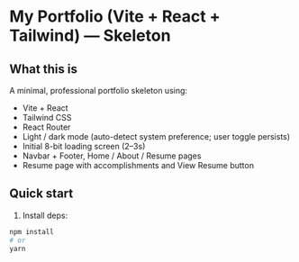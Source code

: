 # My Portfolio (Vite + React + Tailwind) — Skeleton

## What this is
A minimal, professional portfolio skeleton using:
- Vite + React
- Tailwind CSS
- React Router
- Light / dark mode (auto-detect system preference; user toggle persists)
- Initial 8-bit loading screen (2–3s)
- Navbar + Footer, Home / About / Resume pages
- Resume page with accomplishments and View Resume button

## Quick start
1. Install deps:
```bash
npm install
# or
yarn
